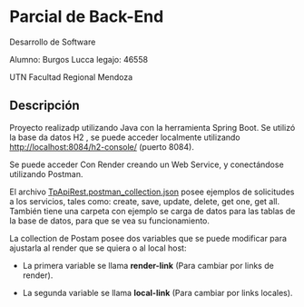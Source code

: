# Parcial de Back-End
Desarrollo de Software

Alumno: Burgos Lucca
legajo: 46558

UTN Facultad Regional Mendoza

## Descripción

Proyecto realizadp utilizando Java con la herramienta Spring Boot.
Se utilizó la base da datos H2 , se puede acceder localmente utilizando [http://localhost:8084/h2-console/](```http://localhost:8084/h2-console/```) (puerto 8084).

Se puede acceder Con Render creando un Web Service, y conectándose utilizando Postman.

El archivo [TpApiRest.postman_collection.json](TpApiRest.postman_collection.json) posee ejemplos de solicitudes a los servicios, tales como: create, save, update, delete, get one, get all.
También tiene una carpeta con ejemplo se carga de datos para las tablas de la base de datos, para que se vea su funcionamiento.

La collection de Postam posee dos variables que se puede modificar para ajustarla al render que se quiera o al local host:
  - La primera variable se llama __render-link__ (Para cambiar por links de render).
  * La segunda variable se llama __local-link__ (Para cambiar por links locales).
